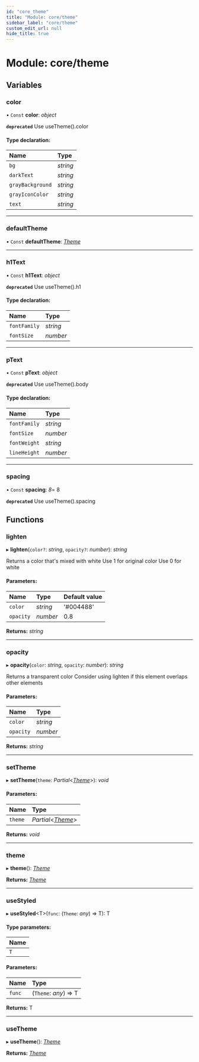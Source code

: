 ```yaml
---
id: "core_theme"
title: "Module: core/theme"
sidebar_label: "core/theme"
custom_edit_url: null
hide_title: true
---
```


# Module: core/theme

## Variables

### color

• `Const` **color**: *object*

**`deprecated`** Use useTheme().color

#### Type declaration:

Name | Type |
:------ | :------ |
`bg` | *string* |
`darkText` | *string* |
`grayBackground` | *string* |
`grayIconColor` | *string* |
`text` | *string* |

___

### defaultTheme

• `Const` **defaultTheme**: [*Theme*](core_types.md#theme)

___

### h1Text

• `Const` **h1Text**: *object*

**`deprecated`** Use useTheme().h1

#### Type declaration:

Name | Type |
:------ | :------ |
`fontFamily` | *string* |
`fontSize` | *number* |

___

### pText

• `Const` **pText**: *object*

**`deprecated`** Use useTheme().body

#### Type declaration:

Name | Type |
:------ | :------ |
`fontFamily` | *string* |
`fontSize` | *number* |
`fontWeight` | *string* |
`lineHeight` | *number* |

___

### spacing

• `Const` **spacing**: *8*= 8

**`deprecated`** Use useTheme().spacing

## Functions

### lighten

▸ **lighten**(`color?`: *string*, `opacity?`: *number*): *string*

Returns a color that's mixed with white
Use 1 for original color
Use 0 for white

#### Parameters:

Name | Type | Default value |
:------ | :------ | :------ |
`color` | *string* | '#004488' |
`opacity` | *number* | 0.8 |

**Returns:** *string*

___

### opacity

▸ **opacity**(`color`: *string*, `opacity`: *number*): *string*

Returns a transparent color
Consider using lighten if this element overlaps other elements

#### Parameters:

Name | Type |
:------ | :------ |
`color` | *string* |
`opacity` | *number* |

**Returns:** *string*

___

### setTheme

▸ **setTheme**(`theme`: *Partial*<[*Theme*](core_types.md#theme)\>): *void*

#### Parameters:

Name | Type |
:------ | :------ |
`theme` | *Partial*<[*Theme*](core_types.md#theme)\> |

**Returns:** *void*

___

### theme

▸ **theme**(): [*Theme*](core_types.md#theme)

**Returns:** [*Theme*](core_types.md#theme)

___

### useStyled

▸ **useStyled**<T\>(`func`: (`Theme`: *any*) => T): T

#### Type parameters:

Name |
:------ |
`T` |

#### Parameters:

Name | Type |
:------ | :------ |
`func` | (`Theme`: *any*) => T |

**Returns:** T

___

### useTheme

▸ **useTheme**(): [*Theme*](core_types.md#theme)

**Returns:** [*Theme*](core_types.md#theme)
